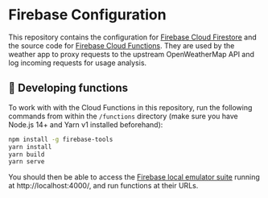 # Firebase Configuration

This repository contains the configuration for [Firebase Cloud Firestore](https://firebase.google.com/products/firestore) and the source code for [Firebase Cloud Functions](https://firebase.google.com/products/functions). They are used by the weather app to proxy requests to the upstream OpenWeatherMap API and log incoming requests for usage analysis.

## 🚀 Developing functions

To work with with the Cloud Functions in this repository, run the following commands from within the `/functions` directory (make sure you have Node.js 14+ and Yarn v1 installed beforehand):

```sh
npm install -g firebase-tools
yarn install
yarn build
yarn serve
```

You should then be able to access the [Firebase local emulator suite](https://firebase.google.com/docs/emulator-suite) running at http://localhost:4000/, and run functions at their URLs.
